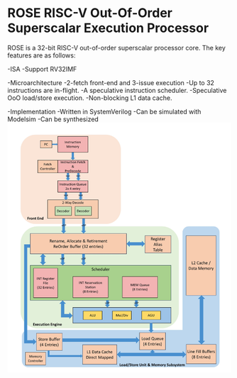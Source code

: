 # ROSE RISC-V Out-Of-Order Superscalar Execution Processor
ROSE is a 32-bit RISC-V out-of-order superscalar processor core. The key features are as follows:

-ISA
  -Support RV32IMF

-Microarchitecture
  -2-fetch front-end and 3-issue execution
  -Up to 32 instructions are in-flight.
  -A speculative instruction scheduler.
  -Speculative OoO load/store execution.
  -Non-blocking L1 data cache.

-Implementation
  -Written in SystemVerilog
  -Can be simulated with Modelsim
  -Can be synthesized
![alt text](https://github.com/nimishmathure/ROSE-Processor/blob/main/Images/ROSE%20Processor%20Diag%201.jpg)
